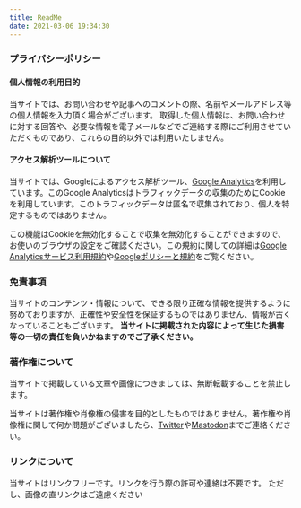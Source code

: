 ```yaml
---
title: ReadMe
date: 2021-03-06 19:34:30
---
```


### プライバシーポリシー
<!-- more -->
#### 個人情報の利用目的
当サイトでは、お問い合わせや記事へのコメントの際、名前やメールアドレス等の個人情報を入力頂く場合がございます。
取得した個人情報は、お問い合わせに対する回答や、必要な情報を電子メールなどでご連絡する際にご利用させていただくものであり、これらの目的以外では利用いたしません。

#### アクセス解析ツールについて
当サイトでは、Googleによるアクセス解析ツール、[Google Analytics](https://analytics.google.com/)を利用しています。このGoogle Analyticsはトラフィックデータの収集のためにCookieを利用しています。このトラフィックデータは匿名で収集されており、個人を特定するものではありません。

この機能はCookieを無効化することで収集を無効化することができますので、お使いのブラウザの設定をご確認ください。この規約に関しての詳細は[Google Analyticsサービス利用規約](https://marketingplatform.google.com/about/analytics/terms/jp/)や[Googleポリシーと規約](https://policies.google.com/technologies/ads?hl=ja)をご覧ください。

### 免責事項
<!-- more -->
当サイトのコンテンツ・情報について、できる限り正確な情報を提供するように努めておりますが、正確性や安全性を保証するものではありません、情報が古くなっていることもございます。
**当サイトに掲載された内容によって生じた損害等の一切の責任を負いかねますのでご了承ください。**

### 著作権について
<!-- more -->
当サイトで掲載している文章や画像につきましては、無断転載することを禁止します。

当サイトは著作権や肖像権の侵害を目的としたものではありません。著作権や肖像権に関して何か問題がございましたら、[Twitter](https://twitter.com/m0r016)や[Mastodon](https://slum.cloud/@m0r016)までご連絡ください。

### リンクについて
<!-- more -->
当サイトはリンクフリーです。リンクを行う際の許可や連絡は不要です。
ただし、画像の直リンクはご遠慮ください
